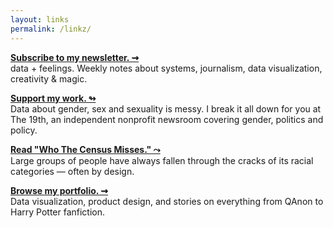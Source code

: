 ```yaml
---
layout: links
permalink: /linkz/
---
```


**[Subscribe to my newsletter. ⇝](https://jazzmyth.substack.com/)**<br />
data + feelings. Weekly notes about systems, journalism, data visualization, creativity & magic.


**[Support my work. ↬](https://19thnews.org/membership/)**<br />
Data about gender, sex and sexuality is messy. I break it all down for you at The 19th, an independent nonprofit newsroom covering gender, politics and policy.

**[Read "Who The Census Misses." ⤳](https://fivethirtyeight.com/features/who-the-census-misses/)**<br />
Large groups of people have always fallen through the cracks of its racial categories — often by design.

**[Browse my portfolio. ⇝](https://jazzmyth.notion.site/ed115a74376342f9837609c1d1a0adf9)**<br />
Data visualization, product design, and stories on everything from QAnon to Harry Potter fanfiction.